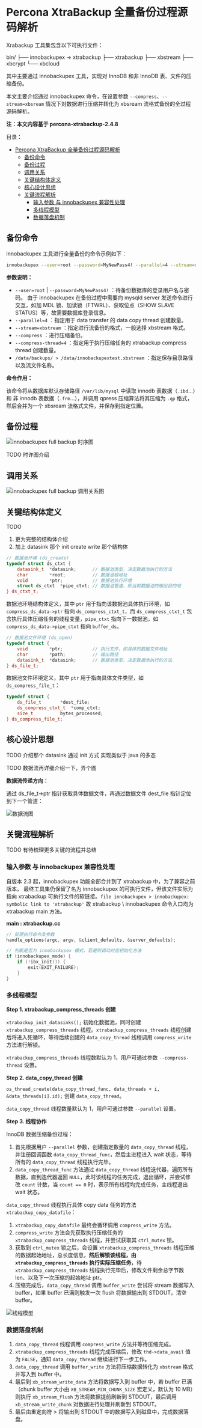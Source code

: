 # Percona XtraBackup 全量备份过程源码解析

Xrabackup 工具集包含以下可执行文件：

bin/
├── innobackupex -> xtrabackup
├── xtrabackup
├── xbstream
├── xbcrypt
└── xbcloud

其中主要通过 innobackupex 工具，实现对 InnoDB 和非 InnoDB 表、文件的压缩备份。

本文主要介绍通过 innobackupex 命令，在设置参数 `--compress`、`--stream=xbsream` 情况下对数据进行压缩并转化为 xbsream 流格式备份的全过程源码解析。

**注：本文内容基于 percona-xtrabackup-2.4.8**

目录：

- [Percona XtraBackup 全量备份过程源码解析](#percona-xtrabackup-全量备份过程源码解析)
  - [备份命令](#备份命令)
  - [备份过程](#备份过程)
  - [调用关系](#调用关系)
  - [关键结构体定义](#关键结构体定义)
  - [核心设计思想](#核心设计思想)
  - [关键流程解析](#关键流程解析)
    - [输入参数 与 innobackupex 兼容性处理](#输入参数-与-innobackupex-兼容性处理)
    - [多线程模型](#多线程模型)
    - [数据落盘机制](#数据落盘机制)

## 备份命令

innobackupex 工具进行全量备份的命令示例如下：

```bash
innobackupex --user=root --password=MyNewPass4! --parallel=4 --stream=xbstream --compress --compress-thread=4 /data/backups/ > /data/innobackupextest.xbstream
```

**参数说明：**

* `--user=root` | `--password=MyNewPass4!` ：待备份数据库的登录用户名与密码。
  由于 innobackupex 在备份过程中需要向 mysqld server 发送命令进行交互，如加 MDL 锁、加读锁（FTWRL）、获取位点（SHOW SLAVE STATUS）等，故需要数据库登录信息。
* `--parallel=4` ：指定用于 data transfer 的 data copy thread 创建数量。
* `--stream=xbstream` ：指定进行流备份的格式，一般选择 xbstream 格式。
* `--compress` ：进行压缩备份。
* `--compress-thread=4` ：指定用于执行压缩任务的 xtrabackup compress thread 创建数量。
* `/data/backups/ > /data/innobackupextest.xbstream` ：指定保存目录路径以及流文件名称。

**命令作用：**

该命令将从数据库默认存储路径 `/var/lib/mysql` 中读取 innodb 表数据（`.ibd`...）和 非 innodb 表数据（`.frm`...），并调用 qpress 压缩算法将其压缩为 `.qp` 格式，然后合并为一个 xbsream 流格式文件，并保存到指定位置。

## 备份过程

![innobackupex full backup 时序图](https://i.loli.net/2021/04/10/JZkwHeO2v1f567D.png)

TODO 时许图介绍

## 调用关系

![innobackupex full backup 调用关系图](https://i.loli.net/2021/04/12/4GLpnjbJNh5mdfu.png)

## 关键结构体定义

TODO
1. 更为完整的结构体介绍
2. 加上 datasink 那个 init create write 那个结构体

```cpp
// 数据池环境 (ds_create)
typedef struct ds_ctxt {
	datasink_t	*datasink; 	    // 数据池类型，决定数据池执行的方法
	char 		*root;          // 数据池根地址
	void		*ptr;           // 数据池执行环境
	struct ds_ctxt	*pipe_ctxt; // 数据池管道，即当前数据池的输出目的地
} ds_ctxt_t;
```

数据池环境结构体定义，其中 `ptr` 用于指向该数据池具体执行环境，如 `compress_ds_data->ptr` 指向 `ds_compress_ctxt_t`，而 `ds_compress_ctxt_t` 包含执行具体压缩任务的线程变量，`pipe_ctxt` 指向下一数据池，如 `compress_ds_data->pipe_ctxt` 指向 `buffer_ds`。

```cpp
// 数据池文件环境 (ds_open)
typedef struct {
	void		*ptr;           // 执行文件，即具体的数据文件地址
	char		*path;          // 输出路径
	datasink_t	*datasink;      // 数据池类型，决定数据池执行的方法
} ds_file_t;
```

数据池文件环境定义，其中 `ptr` 用于指向具体文件类型，如 `ds_compress_file_t`：

```cpp
typedef struct {
	ds_file_t		*dest_file;
	ds_compress_ctxt_t	*comp_ctxt;
	size_t			bytes_processed;
} ds_compress_file_t;
```

## 核心设计思想

TODO 介绍那个 datasink 通过 init 方式 实现类似于 java 的多态

TODO 数据流再详细介绍一下，弄个图

**数据流传递方向：**

通过 ds_file_t->ptr 指针获取具体数据文件，再通过数据文件 dest_file 指针定位到下一个管道：

![数据流图](https://i.loli.net/2021/04/12/BbPwzFmi9qOMWCG.png)

## 关键流程解析

TODO 有待梳理更多关键的流程并总结

### 输入参数 与 innobackupex 兼容性处理

自版本 2.3 起，innobackupex 功能全部合并到了 xtrabackup 中，为了兼容之前版本，
最终工具集仍保留了名为 innobackupex 的可执行文件，但该文件实际为指向 xtrabackup 可执行文件的软链接。`file innobackupex > innobackupex: symbolic link to 'xtrabackup'`
故 xtrabackup \ innobackupex 命令入口均为 xtrabackup main 方法。

**main : xtrabackup.cc**

```cpp
// 处理执行命令及参数
handle_options(argc, argv, &client_defaults, &server_defaults);

// 判断是否为 innobackupex 模式，若是则调动对应初始化方法
if (innobackupex_mode) {
    if (!ibx_init()) {
        exit(EXIT_FAILURE);
    }
}
```

### 多线程模型

**Step 1\. xtrabackup_compress_threads 创建**

`xtrabackup_init_datasinks();` 初始化数据池，同时创建 `xtrabackup_compress_threads` 线程。`xtrabackup_compress_threads` 线程创建后将进入死循环，等待后续创建的 `data_copy_thread` 线程调用 `compress_write` 方法进行解锁。

`xtrabackup_compress_threads` 线程数默认为 1，用户可通过参数 `--compress-thread` 设置。

**Step 2\. data_copy_thread 创建**

`os_thread_create(data_copy_thread_func, data_threads + i, &data_threads[i].id);` 创建 `data_copy_thread`。

`data_copy_thread` 线程数量默认为 1，用户可通过参数 `--parallel` 设置。

**Step 3\. 线程协作**

InnoDB 数据压缩备份过程：

1. 首先根据用户 `--parallel` 参数，创建指定数量的 `data_copy_thread` 线程，并注册回调函数 `data_copy_thread_func`，然后主进程进入 wait 状态，等待所有的 `data_copy_thread` 线程执行完毕。
2. `data_copy_thread_func` 方法通过 `data_copy_thread` 线程迭代器，遍历所有数据，直到迭代器返回 `NULL`，此时该线程的任务完成，退出循环，并尝试修改 `count` 计数，当 `count == 0` 时，表示所有线程均完成任务，主线程退出 wait 状态。

`data_copy_thread` 线程执行具体 copy data 任务的方法 `xtrabackup_copy_datafile`：

1. `xtrabackup_copy_datafile` 最终会循环调用 `compress_write` 方法。
2. `compress_write` 方法会先获取执行压缩任务的 `xtrabackup_compress_threads` 线程，并尝试获取其 `ctrl_mutex` 锁。
3. 获取到 `ctrl_mutex` 锁之后，会设置 `xtrabackup_compress_threads` 线程压缩的数据起始地址，总长度信息，**然后解锁该线程，由 `xtrabackup_compress_threads` 执行实际压缩任务**，待 `xtrabackup_compress_threads` 线程执行完毕后，修改文件剩余总字节数 len、以及下一次压缩的起始地址 ptr。
4. 压缩完成后，`data_copy_thread` 调用 `buffer_write` 尝试将 stream 数据写入 buffer，如果 buffer 已满则触发一次 flush 将数据输出到 STDOUT，清空 buffer。

![线程模型](https://i.loli.net/2021/04/12/QnUq3dzLax8JsEF.png)

### 数据落盘机制

1. `data_copy_thread` 线程调用 `compress_write` 方法并等待压缩完成。
2. `xtrabackup_compress_threads` 线程完成压缩后，修改 `thd->data_avail` 值为 `FALSE`，通知 `data_copy_thread` 继续进行下一步工作。
3. `data_copy_thread` 调用 `buffer_write` 方法将压缩数据转化为 `xbstream` 格式并写入到 buffer 中。
4. 最后到 `xb_stream_write_data` 方法将数据写入到 buffer 中，若 buffer 已满（chunk buffer 大小由 `XB_STREAM_MIN_CHUNK_SIZE` 宏定义，默认为 10 MB）则执行 `xb_stream_flush` 方法将数据提前刷新到 STDOUT，最后调用 `xb_stream_write_chunk` 对数据进行处理并刷新到 STDOUT。
5. 最后由重定向符 > 将输出到 STDOUT 中的数据写入到磁盘中，完成数据落盘。
